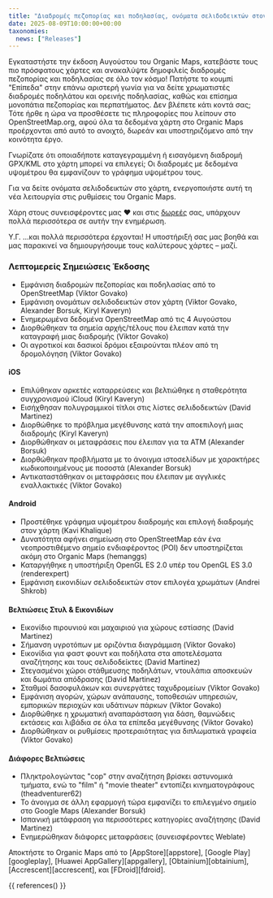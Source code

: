```yaml
---
title: "Διαδρομές πεζοπορίας και ποδηλασίας, ονόματα σελιδοδεικτών στον χάρτη, επιλογή διαδρομών, γράφημα υψομέτρου και άλλα στην έκδοση Αυγούστου"
date: 2025-08-09T10:00:00+00:00
taxonomies:
  news: ["Releases"]
---
```


Εγκαταστήστε την έκδοση Αυγούστου του Organic Maps, κατεβάστε τους πιο πρόσφατους χάρτες και ανακαλύψτε δημοφιλείς διαδρομές πεζοπορίας και ποδηλασίας σε όλο τον κόσμο! Πατήστε το κουμπί "Επίπεδα" στην επάνω αριστερή γωνία για να δείτε χρωματιστές διαδρομές ποδηλάτου και ορεινής ποδηλασίας, καθώς και επίσημα μονοπάτια πεζοπορίας και περπατήματος. Δεν βλέπετε κάτι κοντά σας; Τότε ήρθε η ώρα να προσθέσετε τις πληροφορίες που λείπουν στο OpenStreetMap.org, αφού όλα τα δεδομένα χάρτη στο Organic Maps προέρχονται από αυτό το ανοιχτό, δωρεάν και υποστηριζόμενο από την κοινότητα έργο.

Γνωρίζατε ότι οποιαδήποτε καταγεγραμμένη ή εισαγόμενη διαδρομή GPX/KML στο χάρτη μπορεί να επιλεγεί; Οι διαδρομές με δεδομένα υψομέτρου θα εμφανίζουν το γράφημα υψομέτρου τους.

Για να δείτε ονόματα σελιδοδεικτών στο χάρτη, ενεργοποιήστε αυτή τη νέα λειτουργία στις ρυθμίσεις του Organic Maps.

Χάρη στους συνεισφέροντες μας ❤️ και στις [δωρεές](@/donate/index.el.md) σας, υπάρχουν πολλά περισσότερα σε αυτήν την ενημέρωση.

Υ.Γ. ...και πολλά περισσότερα έρχονται! Η υποστήριξή σας μας βοηθά και μας παρακινεί να δημιουργήσουμε τους καλύτερους χάρτες – μαζί.

### Λεπτομερείς Σημειώσεις Έκδοσης

- Εμφάνιση διαδρομών πεζοπορίας και ποδηλασίας από το OpenStreetMap (Viktor Govako)
- Εμφάνιση ονομάτων σελιδοδεικτών στον χάρτη (Viktor Govako, Alexander Borsuk, Kiryl Kaveryn)
- Ενημερωμένα δεδομένα OpenStreetMap από τις 4 Αυγούστου
- Διορθώθηκαν τα σημεία αρχής/τέλους που έλειπαν κατά την καταγραφή μιας διαδρομής (Viktor Govako)
- Οι αγροτικοί και δασικοί δρόμοι εξαιρούνται πλέον από τη δρομολόγηση (Viktor Govako)

#### iOS
- Επιλύθηκαν αρκετές καταρρεύσεις και βελτιώθηκε η σταθερότητα συγχρονισμού iCloud (Kiryl Kaveryn)
- Εισήχθησαν πολυγραμμικοί τίτλοι στις λίστες σελιδοδεικτών (David Martinez)
- Διορθώθηκε το πρόβλημα μεγέθυνσης κατά την αποεπιλογή μιας διαδρομής (Kiryl Kaveryn)
- Διορθώθηκαν οι μεταφράσεις που έλειπαν για τα ΑΤΜ (Alexander Borsuk)
- Διορθώθηκαν προβλήματα με το άνοιγμα ιστοσελίδων με χαρακτήρες κωδικοποιημένους με ποσοστά (Alexander Borsuk)
- Αντικαταστάθηκαν οι μεταφράσεις που έλειπαν με αγγλικές εναλλακτικές (Viktor Govako)

#### Android
- Προστέθηκε γράφημα υψομέτρου διαδρομής και επιλογή διαδρομής στον χάρτη (Kavi Khalique)
- Δυνατότητα αφήνει σημείωση στο OpenStreetMap εάν ένα νεοπροστιθέμενο σημείο ενδιαφέροντος (POI) δεν υποστηρίζεται ακόμη στο Organic Maps (hemanggs)
- Καταργήθηκε η υποστήριξη OpenGL ES 2.0 υπέρ του OpenGL ES 3.0 (renderexpert)
- Εμφάνιση εικονιδίων σελιδοδεικτών στον επιλογέα χρωμάτων (Andrei Shkrob)

#### Βελτιώσεις Στυλ & Εικονιδίων
- Εικονίδιο πιρουνιού και μαχαιριού για χώρους εστίασης (David Martinez)
- Σήμανση υγροτόπων με οριζόντια διαγράμμιση (Viktor Govako)
- Εικονίδια για φαστ φουντ και ποδήλατα στα αποτελέσματα αναζήτησης και τους σελιδοδείκτες (David Martinez)
- Στεγασμένοι χώροι στάθμευσης ποδηλάτων, ντουλάπια αποσκευών και δωμάτια απόδρασης (David Martinez)
- Σταθμοί δασοφυλάκων και συνεργάτες ταχυδρομείων (Viktor Govako)
- Εμφάνιση αγορών, χώρων ανάπαυσης, τοποθεσιών υπηρεσιών, εμπορικών περιοχών και υδάτινων πάρκων (Viktor Govako)
- Διορθώθηκε η χρωματική αναπαράσταση για δάση, θαμνώδεις εκτάσεις και λιβάδια σε όλα τα επίπεδα μεγέθυνσης (Viktor Govako)
- Διορθώθηκαν οι ρυθμίσεις προτεραιότητας για διπλωματικά γραφεία (Viktor Govako)

#### Διάφορες Βελτιώσεις
- Πληκτρολογώντας "cop" στην αναζήτηση βρίσκει αστυνομικά τμήματα, ενώ το "film" ή "movie theater" εντοπίζει κινηματογράφους (theadventurer62)
- Το άνοιγμα σε άλλη εφαρμογή τώρα εμφανίζει το επιλεγμένο σημείο στο Google Maps (Alexander Borsuk)
- Ισπανική μετάφραση για περισσότερες κατηγορίες αναζήτησης (David Martinez)
- Ενημερώθηκαν διάφορες μεταφράσεις (συνεισφέροντες Weblate)

Αποκτήστε το Organic Maps από το [AppStore][appstore], [Google Play][googleplay], [Huawei AppGallery][appgallery], [Obtainium][obtainium], [Accrescent][accrescent], και [FDroid][fdroid].

{{ references() }}
